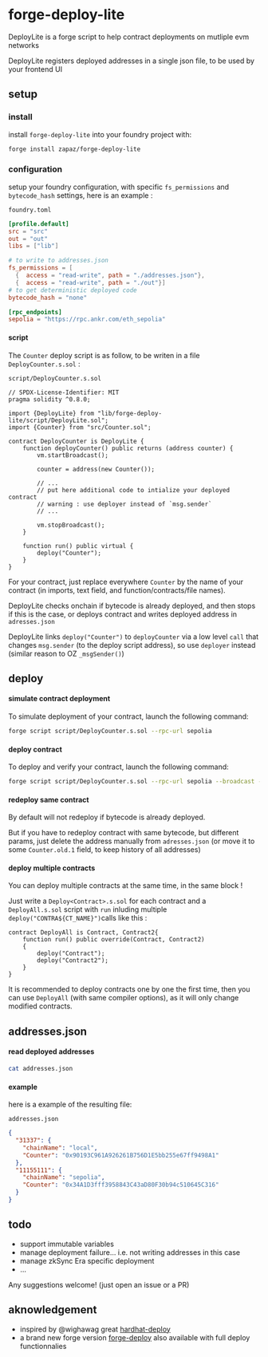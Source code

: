 # forge-deploy-lite

DeployLite is a forge script to help contract deployments on mutliple evm networks

DeployLite registers deployed addresses in a single json file, to be used by your frontend UI

## setup

### install
install `forge-deploy-lite` into your foundry project with:

```sh
forge install zapaz/forge-deploy-lite
```

### configuration
setup your foundry configuration, with specific `fs_permissions` and `bytecode_hash` settings,
here is an example :

`foundry.toml`
```toml
[profile.default]
src = "src"
out = "out"
libs = ["lib"]

# to write to addresses.json
fs_permissions = [
  {  access = "read-write", path = "./addresses.json"},
  {  access = "read-write", path = "./out"}]
# to get deterministic deployed code
bytecode_hash = "none"

[rpc_endpoints]
sepolia = "https://rpc.ankr.com/eth_sepolia"
```


#### script

The `Counter` deploy script is as follow, to be writen in a file `DeployCounter.s.sol` :

`script/DeployCounter.s.sol`
```solidity
// SPDX-License-Identifier: MIT
pragma solidity ^0.8.0;

import {DeployLite} from "lib/forge-deploy-lite/script/DeployLite.sol";
import {Counter} from "src/Counter.sol";

contract DeployCounter is DeployLite {
    function deployCounter() public returns (address counter) {
        vm.startBroadcast();

        counter = address(new Counter());

        // ...
        // put here additional code to intialize your deployed contract
        // warning : use deployer instead of `msg.sender`
        // ...

        vm.stopBroadcast();
    }

    function run() public virtual {
        deploy("Counter");
    }
}
```

For your contract, just replace everywhere `Counter` by the name of your contract (in imports, text field, and function/contracts/file names).

DeployLite checks onchain if bytecode is already deployed, and then stops if this is the case, or deploys contract and writes deployed address in `adresses.json`

DeployLite links `deploy("Counter")` to `deployCounter` via a low level `call` that changes `msg.sender` (to the deploy script address), so use `deployer` instead (similar reason to OZ `_msgSender()`)

## deploy

#### simulate contract deployment

To simulate deployment of your contract, launch the following command:

```bash
forge script script/DeployCounter.s.sol --rpc-url sepolia
```

#### deploy contract

To deploy and verify your contract, launch the following command:

```bash
forge script script/DeployCounter.s.sol --rpc-url sepolia --broadcast --verify  --<wallet params>
```

#### redeploy same contract

By default will not redeploy if bytecode is already deployed.

But if you have to redeploy contract with same bytecode, but different params, just delete the address manually from `adresses.json` (or move it to some `Counter.old.1` field, to keep history of all addresses)

#### deploy multiple contracts

You can deploy multiple contracts at the same time, in the same block !

Just write a `Deploy<Contract>.s.sol` for each contract and a `DeployAll.s.sol` script with `run` inluding multiple `deploy("CONTRA${CT_NAME}")`calls like this :

```solidity
contract DeployAll is Contract, Contract2{
    function run() public override(Contract, Contract2)
    {
        deploy("Contract");
        deploy("Contract2");
    }
}
```

It is recommended to deploy contracts one by one the first time, then you can use `DeployAll` (with same compiler options), as it will only change modified contracts.

## addresses.json

#### read deployed addresses

```bash
cat addresses.json
```

#### example

here is a example of the resulting file:

`addresses.json`
```json
{
  "31337": {
    "chainName": "local",
    "Counter": "0x90193C961A926261B756D1E5bb255e67ff9498A1"
  },
  "11155111": {
    "chainName": "sepolia",
    "Counter": "0x34A1D3fff3958843C43aD80F30b94c510645C316"
  }
}
```

## todo
- support immutable variables
- manage deployment failure... i.e. not writing addresses in this case
- manage zkSync Era specific deployment
- ...

Any suggestions welcome! (just open an issue or a PR)

## aknowledgement

- inspired by @wighawag great [hardhat-deploy](https://github.com/wighawag/hardhat-deploy)
- a brand new forge version [forge-deploy](https://github.com/wighawag/forge-deploy) also available with full deploy functionnalies
